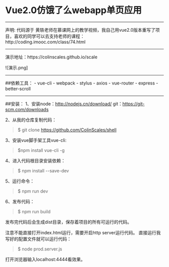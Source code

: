 # Vue2.0仿饿了么webapp单页应用
<hr>
声明: 代码源于 <a  href="https://github.com/ustbhuangyi">黄轶</a>老师在慕课网上的教学视频，我自己用vue2.0版本重写了项目，喜欢的同学可以去支持老师的课程：http://coding.imooc.com/class/74.html
<hr>
演示地址：https://colinscales.github.io/scale

![演示.png]

<hr>
##依赖工具：
- vue-cli
- webpack
- stylus
- axios
- vue-router
- express
- better-scroll
<hr>

##安装：
1、安装node：http://nodejs.cn/download/ 
      git：https://git-scm.com/downloads

2、从我的仓库复制代码：
> $ git clone https://github.com/ColinScales/shell

3、安装vue脚手架工具vue-cli:
> $npm install vue-cli -g

4、进入代码根目录安装依赖：
> $ npm install --save-dev

5、运行命令：
> $ npm run dev

6、发布代码：
> $ npm run build


发布完代码后会生成dist目录，保存着项目的所有可运行的代码。
      
注意不能直接打开index.html运行，需要开启http server运行代码。
直接运行我写好的配置文件就可以运行代码：
> $ node prod.server.js

打开浏览器输入localhost:4444看效果。
